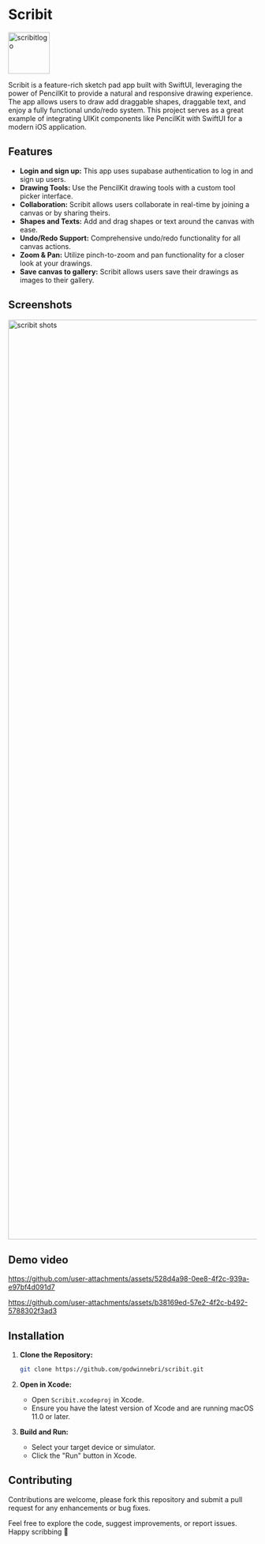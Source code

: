 # Scribit


<img width="84" alt="scribitlogo" src="https://github.com/user-attachments/assets/d17c5e92-79ab-40e7-9a82-8407fd1bde4a">


Scribit is a feature-rich sketch pad app built with SwiftUI, leveraging the power of PencilKit to provide a natural and responsive drawing experience. 
The app allows users to draw add draggable shapes, draggable text, and enjoy a fully functional undo/redo system. 
This project serves as a great example of integrating UIKit components like PencilKit with SwiftUI for a modern iOS application.

## Features

- **Login and sign up:** This app uses supabase authentication to log in and sign up users.
- **Drawing Tools:** Use the PencilKit drawing tools with a custom tool picker interface.
- **Collaboration:** Scribit allows users collaborate in real-time by joining a canvas or by sharing theirs.
- **Shapes and Texts:** Add and drag shapes or text around the canvas with ease.
- **Undo/Redo Support:** Comprehensive undo/redo functionality for all canvas actions.
- **Zoom & Pan:** Utilize pinch-to-zoom and pan functionality for a closer look at your drawings.
- **Save canvas to gallery:** Scribit allows users save their drawings as images to their gallery.

## Screenshots

<img width="1861" alt="scribit shots" src="https://github.com/user-attachments/assets/7e98f048-9d09-4810-b1c5-c30f92a52cae">

## Demo video

https://github.com/user-attachments/assets/528d4a98-0ee8-4f2c-939a-e97bf4d091d7

https://github.com/user-attachments/assets/b38169ed-57e2-4f2c-b492-5788302f3ad3


## Installation

1. **Clone the Repository:**
    ```bash
    git clone https://github.com/godwinnebri/scribit.git
    ```

2. **Open in Xcode:**
   - Open `Scribit.xcodeproj` in Xcode.
   - Ensure you have the latest version of Xcode and are running macOS 11.0 or later.

3. **Build and Run:**
   - Select your target device or simulator.
   - Click the "Run" button in Xcode.

## Contributing

Contributions are welcome, please fork this repository and submit a pull request for any enhancements or bug fixes.

Feel free to explore the code, suggest improvements, or report issues. Happy scribbing 🤙


